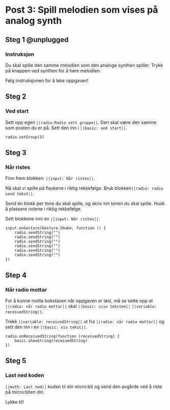 # Post 3: Spill melodien som vises på analog synth


## Steg 1 @unplugged

### Instruksjon

Du skal spille den samme melodien som den analoge synthen spiller. Trykk på knappen ved synthen for å høre melodien. 

Følg instruksjonen for å løse oppgaven!

## Steg 2

### Ved start

Sett opp egen ``||radio:Radio sett gruppe||``. Den skal være den samme som posten du er på. Sett den inn i ``||basic: ved start||``.

```blocks
radio.setGroup(3)
```

## Steg 3

### Når ristes

Finn frem blokken: ``||input: Når ristes||``.

Nå skal vi spille på flaskene i riktig rekkefølge. Bruk blokken``||radio: radio send tekst||``.

Send én blokk per tone du skal spille, og skriv inn tonen du skal spille. Husk å plassere notene i riktig rekkefølge.

Sett blokkene inni en ``||input: Når ristes||``.

```blocks
input.onGesture(Gesture.Shake, function () {
    radio.sendString("")
    radio.sendString("")
    radio.sendString("")
    radio.sendString("")
    radio.sendString("")
    radio.sendString("")
})
```


## Step 4

### Når radio mottar

For å kunne motta bokstaven når oppgaven er løst, må se sette opp at ``||radio: når radio mottar||`` skal ``||basic: vise teksten||`` ``||variable: receivedString||``.

Trekk ``||variable: receivedString||`` ut fra ``||radio: når radio mottar||`` og sett den inn i en ``||basic: vis tekst||``.

```blocks
radio.onReceivedString(function (receivedString) {
    basic.showString(receivedString)
})
```

## Steg 5

### Last ned koden

``||math: Last ned||`` koden til din micro:bit og send den avgårde ved å riste på micro:biten din. 

Lykke til!